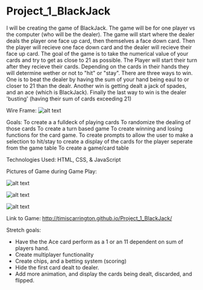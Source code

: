 # Project_1_BlackJack

I will be creating the game of BlackJack. The game will be for one player vs the computer (who will be the dealer). The game will start where the dealer deals the player one face up card, then themselves a face down card. Then the player will recieve one face down card and the dealer will recieve their face up card. The goal of the game is to take the numerical value of your cards and try to get as close to 21 as possible. The Player will start their turn after they recieve their cards. Depending on the cards in their hands they will determine wether or not to "hit" or "stay". There are three ways to win. One is to beat the dealer by having the sum of your hand being eaul to or closer to 21 than the dealr. Another win is getting dealt a jack of spades, and an ace (which is BlackJack). Finally the last way to win is the dealer 'busting' (having their sum of cards exceeding 21)


Wire Frame:
![alt text](/Users/timcarrington/sei/projects/Project_1_BlackJack/wireframe.jpg)


Goals:
To create a a fulldeck of playing cards
To randomize the dealing of those cards
To create a turn based game
To create winning and losing functions for the card game.
To create prompts to allow the user to make a selection to hit/stay
to create a display of the cards for the player seperate from the game table
To create a game/card table


Technologies Used: 
HTML, CSS,  & JavaScript

Pictures of Game during Game Play:

![alt text](/Users/timcarrington/sei/projects/Project_1_BlackJack/gamestart.jpg)

![alt text](/Users/timcarrington/sei/projects/Project_1_BlackJack/duringHand.jpg)

![alt text](/Users/timcarrington/sei/projects/Project_1_BlackJack/afterHand.jpg)



Link to Game: http://timiscarrington.github.io/Project_1_BlackJack/

Stretch goals:
- Have the the Ace card perform as a 1 or an 11 dependent on sum of players hand.
- Create multiplayer functionality
- Create chips, and a betting system (scoring)
- Hide the first card dealt to dealer. 
- Add more animation, and display the cards being dealt, discarded, and flipped.



